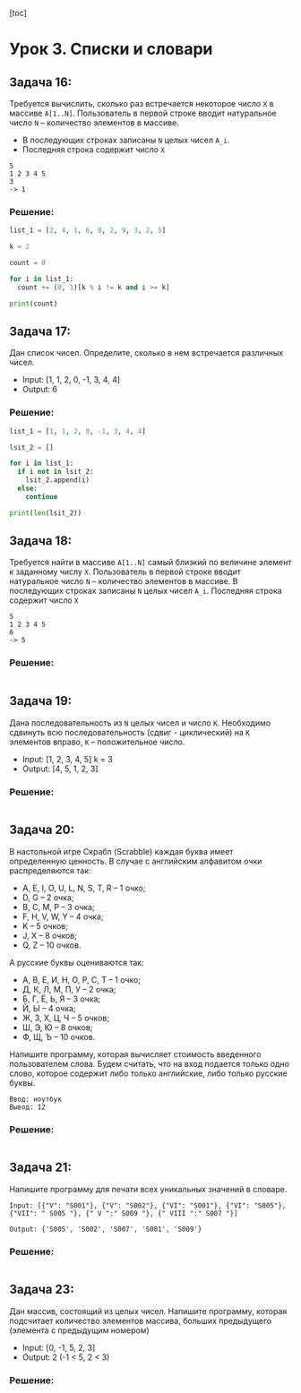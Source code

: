 [toc]

# Урок 3. Списки и словари

## Задача 16: 

Требуется вычислить, сколько раз встречается некоторое число `X` в массиве `A[1..N]`. Пользователь в первой строке вводит натуральное число `N` – количество элементов в массиве. 

- В последующих строках записаны `N` целых чисел `A_i`. 
- Последняя строка содержит число `X`

```
5
1 2 3 4 5
3
-> 1
```

### Решение:

```python
list_1 = [2, 4, 1, 6, 8, 2, 9, 3, 2, 5]

k = 2

count = 0

for i in list_1:
  count += (0, 1)[k % i != k and i >= k]

print(count)
```

## Задача 17:


Дан список чисел. Определите, сколько в нем встречается различных чисел.

- Input: [1, 1, 2, 0, -1, 3, 4, 4]
- Output: 6

### Решение:

```python
list_1 = [1, 1, 2, 0, -1, 3, 4, 4]

lsit_2 = []

for i in list_1:
  if i not in lsit_2:
    lsit_2.append(i)
  else:
    continue

print(len(lsit_2))
```

## Задача 18: 

Требуется найти в массиве `A[1..N]` самый близкий по величине элемент к заданному числу `X`. Пользователь в первой строке вводит натуральное число `N` – количество элементов в массиве. В
последующих строках записаны `N` целых чисел `A_i`. Последняя строка содержит число `X`

```
5
1 2 3 4 5
6
-> 5
```

### Решение:

```python

```

## Задача 19:

Дана последовательность из `N` целых чисел и число `K`. Необходимо сдвинуть всю последовательность
(сдвиг - циклический) на `K `элементов вправо, `K` – положительное число.

- Input: [1, 2, 3, 4, 5] k = 3
- Output: [4, 5, 1, 2, 3]

### Решение:

```python

```

## Задача 20: 

В настольной игре Скрабл (Scrabble) каждая буква имеет определенную ценность. В случае с английским алфавитом очки распределяются так:

- A, E, I, O, U, L, N, S, T, R – 1 очко;
- D, G – 2 очка;
- B, C, M, P – 3 очка;
- F, H, V, W, Y – 4 очка;
- K – 5 очков;
- J, X – 8 очков;
- Q, Z – 10 очков.

А русские буквы оцениваются так:

- А, В, Е, И, Н, О, Р, С, Т – 1 очко;
- Д, К, Л, М, П, У – 2 очка;
- Б, Г, Ё, Ь, Я – 3 очка;
- Й, Ы – 4 очка;
- Ж, З, Х, Ц, Ч – 5 очков;
- Ш, Э, Ю – 8 очков;
- Ф, Щ, Ъ – 10 очков.

Напишите программу, которая вычисляет стоимость введенного пользователем слова.
Будем считать, что на вход подается только одно слово, которое содержит либо только английские, либо только русские буквы.

```
Ввод: ноутбук
Вывод: 12
```

### Решение:

```python

```

## Задача 21:

Напишите программу для печати всех уникальных значений в словаре.

```
Input: [{"V": "S001"}, {"V": "S002"}, {"VI": "S001"}, {"VI": "S005"}, {"VII": " S005 "}, {" V ":" S009 "}, {" VIII ":" S007 "}]

Output: {'S005', 'S002', 'S007', 'S001', 'S009'}
```

### Решение:

```python

```

## Задача 23:

Дан массив, состоящий из целых чисел. Напишите программу, которая подсчитает количество
элементов массива, больших предыдущего (элемента с предыдущим номером)

- Input: [0, -1, 5, 2, 3]
- Output: 2 (-1 < 5, 2 < 3)

### Решение:

```python
```


